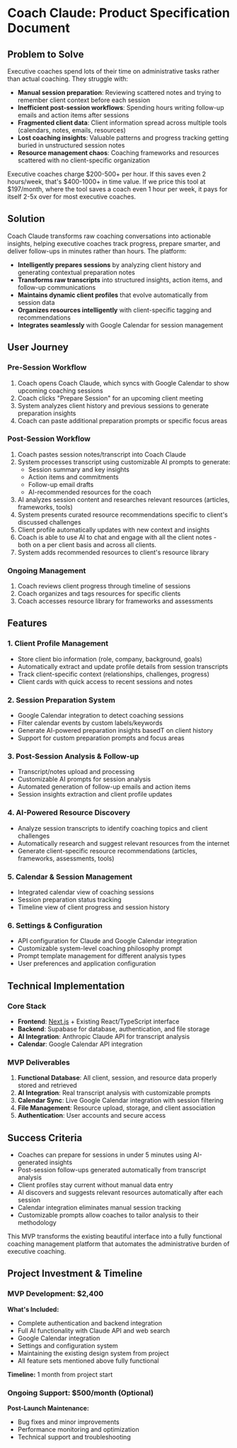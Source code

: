# **Coach Claude: Product Specification Document**

## **Problem to Solve**

Executive coaches spend lots of their time on administrative tasks rather than actual coaching. They struggle with:

* **Manual session preparation**: Reviewing scattered notes and trying to remember client context before each session  
* **Inefficient post-session workflows**: Spending hours writing follow-up emails and action items after sessions  
* **Fragmented client data**: Client information spread across multiple tools (calendars, notes, emails, resources)  
* **Lost coaching insights**: Valuable patterns and progress tracking getting buried in unstructured session notes  
* **Resource management chaos**: Coaching frameworks and resources scattered with no client-specific organization

Executive coaches charge $200-500+ per hour. If this saves even 2 hours/week, that's $400-1000+ in time value. If we price this tool at $197/month, where the tool saves a coach even 1 hour per week, it pays for itself 2-5x over for most executive coaches.

## **Solution**

Coach Claude transforms raw coaching conversations into actionable insights, helping executive coaches track progress, prepare smarter, and deliver follow-ups in minutes rather than hours. The platform:

* **Intelligently prepares sessions** by analyzing client history and generating contextual preparation notes  
* **Transforms raw transcripts** into structured insights, action items, and follow-up communications  
* **Maintains dynamic client profiles** that evolve automatically from session data  
* **Organizes resources intelligently** with client-specific tagging and recommendations  
* **Integrates seamlessly** with Google Calendar for session management

## **User Journey**

### **Pre-Session Workflow**

1. Coach opens Coach Claude, which syncs with Google Calendar to show upcoming coaching sessions  
2. Coach clicks "Prepare Session" for an upcoming client meeting  
3. System analyzes client history and previous sessions to generate preparation insights  
4. Coach can paste additional preparation prompts or specific focus areas

### **Post-Session Workflow**

1. Coach pastes session notes/transcript into Coach Claude  
2. System processes transcript using customizable AI prompts to generate:  
   * Session summary and key insights  
   * Action items and commitments  
   * Follow-up email drafts  
   * AI-recommended resources for the coach  
3. AI analyzes session content and researches relevant resources (articles, frameworks, tools)  
4. System presents curated resource recommendations specific to client's discussed challenges  
5. Client profile automatically updates with new context and insights  
6. Coach is able to use AI to chat and engage with all the client notes \- both on a per client basis and across all clients.  
7. System adds recommended resources to client's resource library

### **Ongoing Management**

1. Coach reviews client progress through timeline of sessions  
2. Coach organizes and tags resources for specific clients  
3. Coach accesses resource library for frameworks and assessments

## **Features**

### **1\. Client Profile Management**

* Store client bio information (role, company, background, goals)  
* Automatically extract and update profile details from session transcripts  
* Track client-specific context (relationships, challenges, progress)  
* Client cards with quick access to recent sessions and notes

### **2\. Session Preparation System**

* Google Calendar integration to detect coaching sessions  
* Filter calendar events by custom labels/keywords  
* Generate AI-powered preparation insights basedT on client history  
* Support for custom preparation prompts and focus areas

### **3\. Post-Session Analysis & Follow-up**

* Transcript/notes upload and processing  
* Customizable AI prompts for session analysis  
* Automated generation of follow-up emails and action items  
* Session insights extraction and client profile updates

### **4\. AI-Powered Resource Discovery**

* Analyze session transcripts to identify coaching topics and client challenges  
* Automatically research and suggest relevant resources from the internet  
* Generate client-specific resource recommendations (articles, frameworks, assessments, tools)

### **5\. Calendar & Session Management**

* Integrated calendar view of coaching sessions  
* Session preparation status tracking  
* Timeline view of client progress and session history

### **6\. Settings & Configuration**

* API configuration for Claude and Google Calendar integration  
* Customizable system-level coaching philosophy prompt  
* Prompt template management for different analysis types  
* User preferences and application configuration

## **Technical Implementation**

### **Core Stack**

* **Frontend**: [Next.js](http://Next.js) \+ Existing React/TypeScript interface  
* **Backend**: Supabase for database, authentication, and file storage  
* **AI Integration**: Anthropic Claude API for transcript analysis  
* **Calendar**: Google Calendar API integration

### **MVP Deliverables**

1. **Functional Database**: All client, session, and resource data properly stored and retrieved  
2. **AI Integration**: Real transcript analysis with customizable prompts  
3. **Calendar Sync**: Live Google Calendar integration with session filtering  
4. **File Management**: Resource upload, storage, and client association  
5. **Authentication**: User accounts and secure access

## **Success Criteria**

* Coaches can prepare for sessions in under 5 minutes using AI-generated insights  
* Post-session follow-ups generated automatically from transcript analysis  
* Client profiles stay current without manual data entry  
* AI discovers and suggests relevant resources automatically after each session  
* Calendar integration eliminates manual session tracking  
* Customizable prompts allow coaches to tailor analysis to their methodology

This MVP transforms the existing beautiful interface into a fully functional coaching management platform that automates the administrative burden of executive coaching.

## **Project Investment & Timeline**

### **MVP Development: $2,400**

**What's Included:**

* Complete authentication and backend integration  
* Full AI functionality with Claude API and web search  
* Google Calendar integration  
* Settings and configuration system  
* Maintaining the existing design system from project  
* All feature sets mentioned above fully functional

**Timeline:** 1 month from project start

### **Ongoing Support: $500/month (Optional)**

**Post-Launch Maintenance:**

* Bug fixes and minor improvements  
* Performance monitoring and optimization  
* Technical support and troubleshooting

